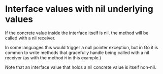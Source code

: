 # Interface values with nil underlying values


If the concrete value inside the interface itself is nil,
the method will be called with a nil receiver.

In some languages this would trigger a null pointer exception,
but in Go it is common to write methods that gracefully handle being called
with a nil receiver (as with the method `M` in this example.)

Note that an interface value that holds a nil concrete value is itself non-nil.

